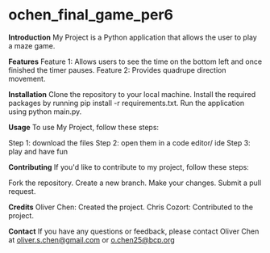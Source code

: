 # ochen_final_game_per6
**Introduction**
My Project is a Python application that allows the user to play a maze game.

**Features**
Feature 1: Allows users to see the time on the bottom left and once finished the timer pauses.
Feature 2: Provides quadrupe direction movement.

**Installation**
Clone the repository to your local machine.
Install the required packages by running pip install -r requirements.txt.
Run the application using python main.py.

**Usage**
To use My Project, follow these steps:

Step 1: download the files
Step 2: open them in a code editor/ ide
Step 3: play and have fun

**Contributing**
If you'd like to contribute to my project, follow these steps:

Fork the repository.
Create a new branch.
Make your changes.
Submit a pull request.

**Credits**
Oliver Chen: Created the project.
Chris Cozort: Contributed to the project.

**Contact**
If you have any questions or feedback, please contact Oliver Chen at oliver.s.chen@gmail.com or o.chen25@bcp.org

